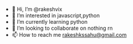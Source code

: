 - 👋 Hi, I’m @rakeshvix
- 👀 I’m interested in javascript,python
- 🌱 I’m currently learning python
- 💞️ I’m looking to collaborate on nothing rn
- 📫 How to reach me rakeshkssahu@gmail.com

<!---
rakeshvix/rakeshvix is a ✨ special ✨ repository because its `README.md` (this file) appears on your GitHub profile.
You can click the Preview link to take a look at your changes.
--->
